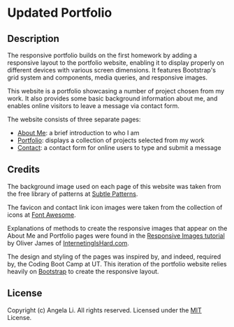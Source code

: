 # Updated Portfolio

## Description
The responsive portfolio builds on the first homework by adding a responsive layout to the portfolio website, enabling it to display properly on different devices with various screen dimensions. It features Bootstrap's grid system and components, media queries, and responsive images.

This website is a portfolio showcasing a number of project chosen from my work. It also provides some basic background information about me, and enables online visitors to leave a message via contact form.

The website consists of three separate pages:
* [About Me](https://angelagongli.github.io/): a brief introduction to who I am
* [Portfolio](https://angelagongli.github.io/portfolio.html): displays a collection of projects selected from my work
* [Contact](https://angelagongli.github.io/contact.html): a contact form for online users to type and submit a message

## Credits
The background image used on each page of this website was taken from the free library of patterns at [Subtle Patterns](https://subtlepatterns.com/).

The favicon and contact link icon images were taken from the collection of icons at [Font Awesome](https://fontawesome.com/).

Explanations of methods to create the responsive images that appear on the About Me and Portfolio pages were found in the [Responsive Images tutorial](https://internetingishard.com/html-and-css/responsive-images/) by Oliver James of [InternetingIsHard.com](https://internetingishard.com/).

The design and styling of the pages was inspired by, and indeed, required by, the Coding Boot Camp at UT. This iteration of the portfolio website relies heavily on [Bootstrap](https://getbootstrap.com/) to create the responsive layout.

## License
Copyright (c) Angela Li. All rights reserved.
Licensed under the [MIT](LICENSE.txt) License.
